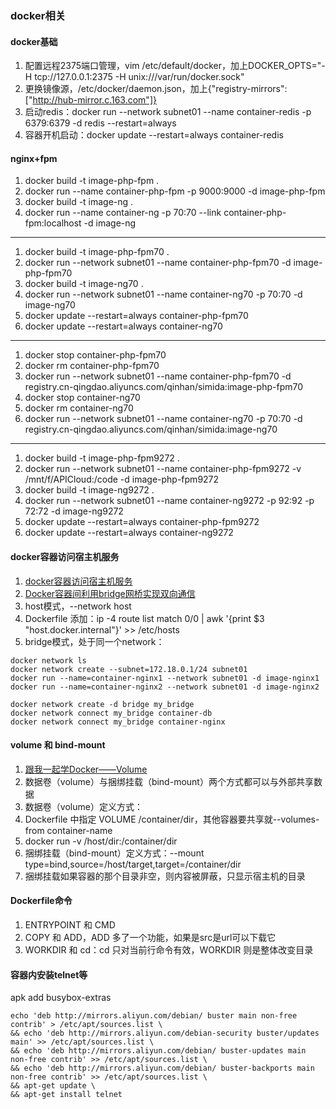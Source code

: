 ### docker相关

#### docker基础
1. 配置远程2375端口管理，vim /etc/default/docker，加上DOCKER_OPTS="-H tcp://127.0.0.1:2375 -H unix:///var/run/docker.sock"
1. 更换镜像源，/etc/docker/daemon.json，加上{"registry-mirrors": ["http://hub-mirror.c.163.com"]}
1. 启动redis：docker run --network subnet01 --name container-redis -p 6379:6379 -d redis --restart=always
1. 容器开机启动：docker update --restart=always container-redis

#### nginx+fpm
1. docker build -t image-php-fpm .
1. docker run --name container-php-fpm -p 9000:9000 -d image-php-fpm
1. docker build -t image-ng .
1. docker run --name container-ng -p 70:70 --link container-php-fpm:localhost -d image-ng
---
1. docker build -t image-php-fpm70 .
1. docker run --network subnet01 --name container-php-fpm70 -d image-php-fpm70
1. docker build -t image-ng70 .
1. docker run --network subnet01 --name container-ng70 -p 70:70 -d image-ng70
1. docker update --restart=always container-php-fpm70
1. docker update --restart=always container-ng70
---
1. docker stop container-php-fpm70
1. docker rm container-php-fpm70
1. docker run --network subnet01 --name container-php-fpm70 -d registry.cn-qingdao.aliyuncs.com/qinhan/simida:image-php-fpm70
1. docker stop container-ng70
1. docker rm container-ng70
1. docker run --network subnet01 --name container-ng70 -p 70:70 -d registry.cn-qingdao.aliyuncs.com/qinhan/simida:image-ng70
---
1. docker build -t image-php-fpm9272 .
1. docker run --network subnet01 --name container-php-fpm9272 -v /mnt/f/APICloud:/code -d image-php-fpm9272
1. docker build -t image-ng9272 .
1. docker run --network subnet01 --name container-ng9272 -p 92:92 -p 72:72 -d image-ng9272
1. docker update --restart=always container-php-fpm9272
1. docker update --restart=always container-ng9272

#### docker容器访问宿主机服务
1. [docker容器访问宿主机服务](https://blog.csdn.net/qq_38403662/article/details/102555888)
1. [Docker容器间利用bridge网桥实现双向通信](https://www.cnblogs.com/zouzou-busy/p/12148825.html)
1. host模式，--network host
1. Dockerfile 添加：ip -4 route list match 0/0 | awk '{print $3 "host.docker.internal"}' >> /etc/hosts
1. bridge模式，处于同一个network：

```
docker network ls
docker network create --subnet=172.18.0.1/24 subnet01
docker run --name=container-nginx1 --network subnet01 -d image-nginx1
docker run --name=container-nginx2 --network subnet01 -d image-nginx2

docker network create -d bridge my_bridge
docker network connect my_bridge container-db
docker network connect my_bridge container-nginx
```

#### volume 和 bind-mount
1. [跟我一起学Docker——Volume](https://www.binss.me/blog/learn-docker-with-me-about-volume/)
1. 数据卷（volume）与捆绑挂载（bind-mount）两个方式都可以与外部共享数据
1. 数据卷（volume）定义方式：
  1. Dockerfile 中指定 VOLUME /container/dir，其他容器要共享就--volumes-from container-name
  1. docker run -v /host/dir:/container/dir
1. 捆绑挂载（bind-mount）定义方式：--mount type=bind,source=/host/target,target=/container/dir
1. 捆绑挂载如果容器的那个目录非空，则内容被屏蔽，只显示宿主机的目录

#### Dockerfile命令
1. ENTRYPOINT 和 CMD
1. COPY 和 ADD，ADD 多了一个功能，如果是src是url可以下载它
1. WORKDIR 和 cd：cd 只对当前行命令有效，WORKDIR 则是整体改变目录

#### 容器内安装telnet等
apk add busybox-extras

```
echo 'deb http://mirrors.aliyun.com/debian/ buster main non-free contrib' > /etc/apt/sources.list \
&& echo 'deb http://mirrors.aliyun.com/debian-security buster/updates main' >> /etc/apt/sources.list \
&& echo 'deb http://mirrors.aliyun.com/debian/ buster-updates main non-free contrib' >> /etc/apt/sources.list \
&& echo 'deb http://mirrors.aliyun.com/debian/ buster-backports main non-free contrib' >> /etc/apt/sources.list \
&& apt-get update \
&& apt-get install telnet
```
